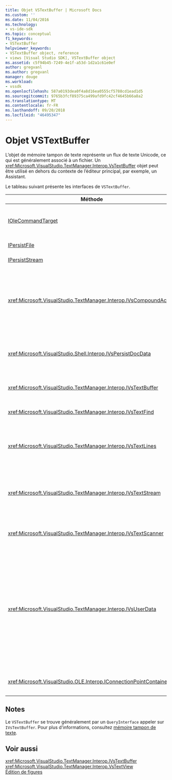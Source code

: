 ```yaml
---
title: Objet VSTextBuffer | Microsoft Docs
ms.custom: ''
ms.date: 11/04/2016
ms.technology:
- vs-ide-sdk
ms.topic: conceptual
f1_keywords:
- VSTextBuffer
helpviewer_keywords:
- VSTextBuffer object, reference
- views [Visual Studio SDK], VSTextBuffer object
ms.assetid: c5f94b45-7249-4e1f-a53d-1d2a1c61e0ef
author: gregvanl
ms.author: gregvanl
manager: douge
ms.workload:
- vssdk
ms.openlocfilehash: 587a0193dea0f4a8d16ea0555cf5788cd1ead1d5
ms.sourcegitcommit: 9765b3fcf89375ca499afd9fc42cf4645b66a8a2
ms.translationtype: MT
ms.contentlocale: fr-FR
ms.lasthandoff: 09/20/2018
ms.locfileid: "46495347"
---
```

# <a name="vstextbuffer-object"></a>Objet VSTextBuffer
L’objet de mémoire tampon de texte représente un flux de texte Unicode, ce qui est généralement associé à un fichier. Un <xref:Microsoft.VisualStudio.TextManager.Interop.VsTextBuffer> objet peut être utilisé en dehors du contexte de l’éditeur principal, par exemple, un Assistant.  
  
 Le tableau suivant présente les interfaces de `VSTextBuffer`.  
  
|Méthode|Description|  
|------------|-----------------|  
|[IOleCommandTarget](/windows/desktop/api/docobj/nn-docobj-iolecommandtarget)|Interface OLE standard. Utilisé pour la gestion de la mémoire tampon Annuler/Rétablir.|  
|[IPersistFile](/windows/desktop/api/objidl/nn-objidl-ipersistfile)|Interface OLE standard.|  
|[IPersistStream](/windows/desktop/api/objidl/nn-objidl-ipersiststream)|Interface OLE standard.|  
|<xref:Microsoft.VisualStudio.TextManager.Interop.IVsCompoundAction>|Permet la création d’actions composés (autrement dit, les actions qui sont regroupées dans une unité d’annulation/de rétablissement unique).|  
|<xref:Microsoft.VisualStudio.Shell.Interop.IVsPersistDocData>|Active la persistance des données de document gérées par la mémoire tampon de texte.|  
|<xref:Microsoft.VisualStudio.TextManager.Interop.IVsTextBuffer>|Fournit des services de base ; utilisé par de nombreux clients.|  
|<xref:Microsoft.VisualStudio.TextManager.Interop.IVsTextFind>|Utilisé pour rechercher une mémoire tampon.|  
|<xref:Microsoft.VisualStudio.TextManager.Interop.IVsTextLines>|Fournit lire et écrire des fonctionnalités à l’aide de coordonnées à deux dimensions. Hérite de `IVsTextBuffer`.|  
|<xref:Microsoft.VisualStudio.TextManager.Interop.IVsTextStream>|Fournit lire et écrire des fonctionnalités à l’aide des coordonnées unidimensionnelles. Hérite de `IVsTextBuffer`.|  
|<xref:Microsoft.VisualStudio.TextManager.Interop.IVsTextScanner>|Offre un accès séquentiel, orienté flux et à du texte dans la mémoire tampon rapide.|  
|<xref:Microsoft.VisualStudio.TextManager.Interop.IVsUserData>|Fournit l’accès à une collection générique de propriétés. La propriété la plus importante est le nom ou le moniker, de la mémoire tampon. Vous pouvez stocker vos propres données aléatoires dans la mémoire tampon avec cette interface par la création d’un GUID et l’utiliser en tant que clé.|  
|<xref:Microsoft.VisualStudio.OLE.Interop.IConnectionPointContainer>|Prend en charge les points de connexion pour les événements.|  
  
## <a name="remarks"></a>Notes  
 Le `VSTextBuffer` se trouve généralement par un `QueryInterface` appeler sur `IVsTextBuffer`. Pour plus d’informations, consultez [mémoire tampon de texte](../extensibility/accessing-the-text-buffer-by-using-the-legacy-api.md).  
  
## <a name="see-also"></a>Voir aussi  
 <xref:Microsoft.VisualStudio.TextManager.Interop.IVsTextBuffer>   
 <xref:Microsoft.VisualStudio.TextManager.Interop.VsTextView>   
 [Édition de figures](https://www.microsoft.com/download/details.aspx?id=55984)